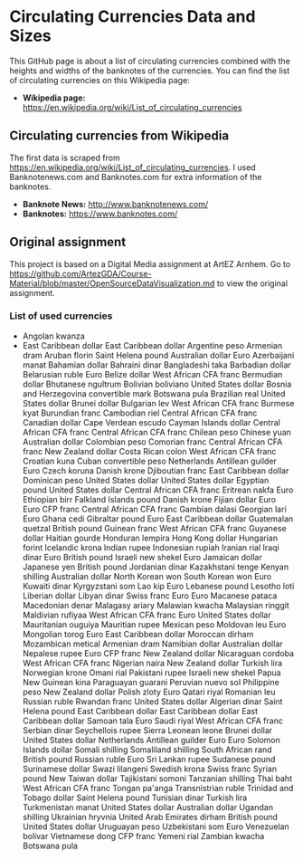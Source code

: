 # Circulating Currencies Data and Sizes

This GitHub page is about a list of circulating currencies combined with the heights and widths of the banknotes of the currencies. You can find the list of circulating currencies on this Wikipedia page: 

- **Wikipedia page:** https://en.wikipedia.org/wiki/List_of_circulating_currencies


## Circulating currencies from Wikipedia

The first data is scraped from https://en.wikipedia.org/wiki/List_of_circulating_currencies.
I used Banknotenews.com and Banknotes.com for extra information of the banknotes. 

- **Banknote News:** http://www.banknotenews.com/
- **Banknotes:** https://www.banknotes.com/


## Original assignment

This project is based on a Digital Media assignment at ArtEZ Arnhem. 
Go to https://github.com/ArtezGDA/Course-Material/blob/master/OpenSourceDataVisualization.md to view the original assignment.


### List of used currencies

- Angolan kwanza
- East Caribbean dollar
East Caribbean dollar
Argentine peso
Armenian dram
Aruban florin
Saint Helena pound
Australian dollar
Euro
Azerbaijani manat
Bahamian dollar
Bahraini dinar
Bangladeshi taka
Barbadian dollar
Belarusian ruble
Euro
Belize dollar
West African CFA franc
Bermudian dollar
Bhutanese ngultrum
Bolivian boliviano
United States dollar
Bosnia and Herzegovina convertible mark
Botswana pula
Brazilian real
United States dollar
Brunei dollar
Bulgarian lev
West African CFA franc
Burmese kyat
Burundian franc
Cambodian riel
Central African CFA franc
Canadian dollar
Cape Verdean escudo
Cayman Islands dollar
Central African CFA franc
Central African CFA franc
Chilean peso
Chinese yuan
Australian dollar
Colombian peso
Comorian franc
Central African CFA franc
New Zealand dollar
Costa Rican colon
West African CFA franc
Croatian kuna
Cuban convertible peso
Netherlands Antillean guilder
Euro
Czech koruna
Danish krone
Djiboutian franc
East Caribbean dollar
Dominican peso
United States dollar
United States dollar
Egyptian pound
United States dollar
Central African CFA franc
Eritrean nakfa
Euro
Ethiopian birr
Falkland Islands pound
Danish krone
Fijian dollar
Euro
Euro
CFP franc
Central African CFA franc
Gambian dalasi
Georgian lari
Euro
Ghana cedi
Gibraltar pound
Euro
East Caribbean dollar
Guatemalan quetzal
British pound
Guinean franc
West African CFA franc
Guyanese dollar
Haitian gourde
Honduran lempira
Hong Kong dollar
Hungarian forint
Icelandic krona
Indian rupee
Indonesian rupiah
Iranian rial
Iraqi dinar
Euro
British pound
Israeli new shekel
Euro
Jamaican dollar
Japanese yen
British pound
Jordanian dinar
Kazakhstani tenge
Kenyan shilling
Australian dollar
North Korean won
South Korean won
Euro
Kuwaiti dinar
Kyrgyzstani som
Lao kip
Euro
Lebanese pound
Lesotho loti
Liberian dollar
Libyan dinar
Swiss franc
Euro
Euro
Macanese pataca
Macedonian denar
Malagasy ariary
Malawian kwacha
Malaysian ringgit
Maldivian rufiyaa
West African CFA franc
Euro
United States dollar
Mauritanian ouguiya
Mauritian rupee
Mexican peso
Moldovan leu
Euro
Mongolian torog
Euro
East Caribbean dollar
Moroccan dirham
Mozambican metical
Armenian dram
Namibian dollar
Australian dollar
Nepalese rupee
Euro
CFP franc
New Zealand dollar
Nicaraguan cordoba
West African CFA franc
Nigerian naira
New Zealand dollar
Turkish lira
Norwegian krone
Omani rial
Pakistani rupee
Israeli new shekel
Papua New Guinean kina
Paraguayan guarani
Peruvian nuevo sol
Philippine peso
New Zealand dollar
Polish zloty
Euro
Qatari riyal
Romanian leu
Russian ruble
Rwandan franc
United States dollar
Algerian dinar
Saint Helena pound
East Caribbean dollar
East Caribbean dollar
East Caribbean dollar
Samoan tala
Euro
Saudi riyal
West African CFA franc
Serbian dinar
Seychellois rupee
Sierra Leonean leone
Brunei dollar
United States dollar
Netherlands Antillean guilder
Euro
Euro
Solomon Islands dollar
Somali shilling
Somaliland shilling
South African rand
British pound
Russian ruble
Euro
Sri Lankan rupee
Sudanese pound
Surinamese dollar
Swazi lilangeni
Swedish krona
Swiss franc
Syrian pound
New Taiwan dollar
Tajikistani somoni
Tanzanian shilling
Thai baht
West African CFA franc
Tongan pa'anga
Transnistrian ruble
Trinidad and Tobago dollar
Saint Helena pound
Tunisian dinar
Turkish lira
Turkmenistan manat
United States dollar
Australian dollar
Ugandan shilling
Ukrainian hryvnia
United Arab Emirates dirham
British pound
United States dollar
Uruguayan peso
Uzbekistani som
Euro
Venezuelan bolivar
Vietnamese dong
CFP franc
Yemeni rial
Zambian kwacha
Botswana pula


